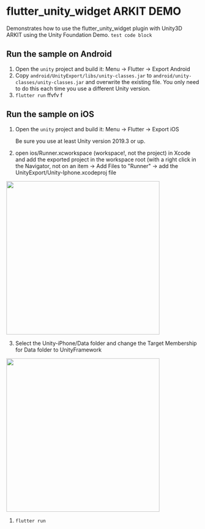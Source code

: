 # flutter_unity_widget ARKIT DEMO

Demonstrates how to use the flutter_unity_widget plugin with Unity3D ARKIT using the Unity Foundation Demo.
`test code block`

## Run the sample on Android

  1. Open the `unity` project and build it: Menu -> Flutter -> Export Android
  2. Copy `android/UnityExport/libs/unity-classes.jar` to `android/unity-classes/unity-classes.jar` and overwrite the existing file. You only need to do this each time you use a different Unity version.
  3. `flutter run` ffvfv f

## Run the sample on iOS
  1. Open the `unity` project and build it: Menu -> Flutter -> Export iOS
     
     Be sure you use at least Unity version 2019.3 or up.
     
  2. open ios/Runner.xcworkspace (workspace!, not the project) in Xcode and add the exported project in the workspace root (with a right click in the Navigator, not on an item -> Add Files to "Runner" -> add the UnityExport/Unity-Iphone.xcodeproj file
  <img src="https://github.com/snowballdigital/flutter-unity-view-widget/blob/master/workspace.png?raw=true" width="400" />
  
  3. Select the Unity-iPhone/Data folder and change the Target Membership for Data folder to UnityFramework
  <img src="https://github.com/snowballdigital/flutter-unity-view-widget/blob/master/change_target_membership_data_folder.png?raw=true" width="400" /> 
  
  1. `flutter run`

